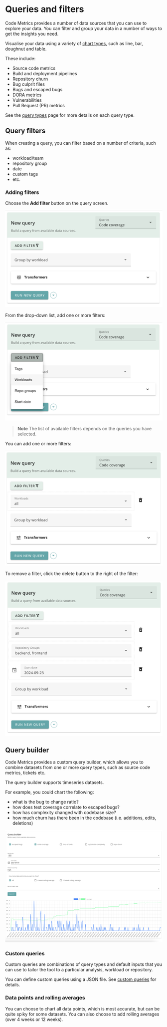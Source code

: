 # Queries and filters

Code Metrics provides a number of data sources that you can use to explore your data. You can filter and group your data in a number of ways to get the insights you need.

Visualise your data using a variety of [chart types](./charts.md), such as line, bar, doughnut and table.

These include:

- Source code metrics
- Build and deployment pipelines
- Repository churn
- Bug culprit files
- Bugs and escaped bugs
- DORA metrics
- Vulnerabilities
- Pull Request (PR) metrics

See the [query types](./query_types.md) page for more details on each query type.

## Query filters

When creating a query, you can filter based on a number of criteria, such as:

- workload/team
- repository group
- date
- custom tags
- etc.

### Adding filters

Choose the **Add filter** button on the query screen.

![Query_with no_filter](img/query_no_filter.png)

From the drop-down list, add one or more filters:

![List of_filter types](img/query_add_filter.png)

> **Note**
> The list of available filters depends on the queries you have selected.

You can add one or more filters:

![Query_with one_filter](img/query_one_filter.png)

To remove a filter, click the delete button to the right of the filter:

![Query_with multiple_filters](img/query_multiple_filters.png)

## Query builder

Code Metrics provides a custom query builder, which allows you to combine datasets from one or more query types, such as source code metrics, tickets etc.

The query builder supports timeseries datasets.

For example, you could chart the following:

- what is the bug to change ratio?
- how does test coverage correlate to escaped bugs?
- how has complexity changed with codebase size?
- how much churn has there been in the codebase (i.e. additions, edits, deletions)

![Query builder](img/query_builder.png)

### Custom queries

Custom queries are combinations of query types and default inputs that you can use to tailor the tool to a particular analysis, workload or repository.

You can define custom queries using a JSON file. See [custom queries](custom_queries.md) for details.

### Data points and rolling averages

You can choose to chart all data points, which is most accurate, but can be quite spiky for some datasets. You can also choose to add rolling averages (over 4 weeks or 12 weeks). 

